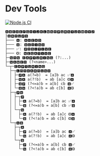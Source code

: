 Dev Tools
=========

[![Node.js CI](https://github.com/4apaev/dev-tools/actions/workflows/node.js.yml/badge.svg)](https://github.com/4apaev/dev-tools/actions/workflows/node.js.yml)

<!--

> ꑦ ꑗ ꇪ ꁊ ꁚ ꆜ ꈊ ꉹ ꀾ ꎺ ꏍ ꋧ ꍸ ꏢ ꁞ ꐡ ꋊ ꍅ
>                         ⁿ ⁱ
> ⨧ ₐ ₑ ₒ ₓ ₘ ₔ ₕ ₛ ₜ ₚ ᵣ ᵥ ₖ ᵢ ⱼ ᵤ ᵦ ᵧ ᵨ ᵩ ᵪ
> ₍₊ ₋ ₌ ₎ ₀ ₁ ₂ ₃ ₄ ₅ ₆ ₇ ₈ ₉
> ⁽⁺ ⁻ ⁼ ⁾ ⁰ ¹ ² ³ ⁴ ⁵ ⁶ ⁷ ⁸ ⁹

 ꑦꑗꇪꁊꁚꆜꈊꉹꀾꎺꏍꋧꍸꏢꁞꐡꋊꍅ
 -->

```
🅰🅱🅲🅳🅴🅵🅶🅷🅸🅹🅺🅻🅼🅽🅾🅿🆀🆁🆂🆃🆄🆅🆆🆇🆈🆉
├🅶🆁🅾🆄🅿🆂
├─── 🅰️: 🅰🅷🅴🅰🅳
├─── 🅱️: 🅱🅴🅷🅸🅽🅳
├─── ✅: 🅿🅾🆂🅸🆃🅸🆅🅴
├─── ❎: 🅽🅴🅶🅰🆃🅸🆅🅴
├─🅽🅾🅽 🅲🅰🅿🆃🆄🆁🅸🅽🅶 (?:...)
├─🅽🅰🅼🅴🅳 (?<name>...)
└─┬─🅲🅰🅿🆃🆄🆁🅸🅽🅶
  ├─┬🅻🅾🅾🅺🅰🆁🅾🆄🅽🅳
  │ ├─🅿🅰 a(?=b)  = [a]b ac ✅🅰️
  │ ├─🅽🅰 a(?!b)  = ab [a]c ❎🅰️
  │ ├─🅱🅿 (?<=a)b = a[b] cb 🅱️✅
  │ └─🅱🅽 (?<!a)b = ab c[b] 🅱️❎
  ├─┬🅿🅽
  │ ├─┬🅿
  │ │ ├─🅰 a(?=b)  = [a]b ac ✅🅰️
  │ │ └─🅱 (?<=a)b = a[b] cb ✅🅱️
  │ └─┬🅽
  │   ├─🅰 a(?!b)  = ab [a]c ❎🅰️
  │   └─🅱 (?<!a)b = ab c[b] ❎🅱️
  └─┬🅰🅱
    ├─┬🅰
    │ ├─🅿 a(?=b)  = [a]b ac 🅰️✅
    │ └─🅽 a(?!b)  = ab [a]c 🅰️❎
    └─┬🅱
      ├─🅿 (?<=a)b = a[b] cb 🅱️✅
      └─🅽 (?<!a)b = ab c[b] 🅱️❎
```